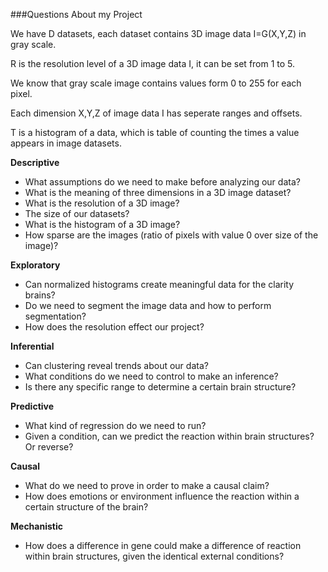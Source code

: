###Questions About my Project

We have D datasets, each dataset contains 3D image data I=G(X,Y,Z) in gray scale.

R is the resolution level of a 3D image data I, it can be set from 1 to 5.

We know that gray scale image contains values form 0 to 255 for each pixel.

Each dimension X,Y,Z of image data I has seperate ranges and offsets.

T is a histogram of a data, which is table of counting the times a value appears in image datasets.

**Descriptive** <br />

* What assumptions do we need to make before analyzing our data?
* What is the meaning of three dimensions in a 3D image dataset?
* What is the resolution of a 3D image?
* The size of our datasets?
* What is the histogram of a 3D image?
* How sparse are the images (ratio of pixels with value 0 over size of the image)?

**Exploratory** <br />

* Can normalized histograms create meaningful data for the clarity brains?
* Do we need to segment the image data and how to perform segmentation?
* How does the resolution effect our project?


**Inferential** <br />

* Can clustering reveal trends about our data?
* What conditions do we need to control to make an inference?
* Is there any specific range to determine a certain brain structure?

**Predictive** <br />

* What kind of regression do we need to run?
* Given a condition, can we predict the reaction within brain structures? Or reverse?

**Causal** <br />

* What do we need to prove in order to make a causal claim?
* How does emotions or environment influence the reaction within a certain structure of the brain?

**Mechanistic** <br />

* How does a difference in gene could make a difference of reaction within brain structures, given the identical external conditions?

